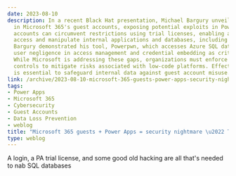 ```yaml
---
date: 2023-08-10
description: In a recent Black Hat presentation, Michael Bargury unveiled vulnerabilities
  in Microsoft 365's guest accounts, exposing potential exploits in Power Apps. Guest
  accounts can circumvent restrictions using trial licenses, enabling attackers to
  access and manipulate internal applications and databases, including sensitive data.
  Bargury demonstrated his tool, Powerpwn, which accesses Azure SQL databases, highlighting
  user negligence in access management and credential embedding as critical risk factors.
  While Microsoft is addressing these gaps, organizations must enforce stricter access
  controls to mitigate risks associated with low-code platforms. Effective governance
  is essential to safeguard internal data against guest account misuse.
link: /archive/2023-08-10-microsoft-365-guests-power-apps-security-nightmare-the-register
tags:
- Power Apps
- Microsoft 365
- Cybersecurity
- Guest Accounts
- Data Loss Prevention
- weblog
title: "Microsoft 365 guests + Power Apps = security nightmare \u2022 The Register"
type: weblog
---
```


A login, a PA trial license, and some good old hacking are all that's needed to nab SQL databases
